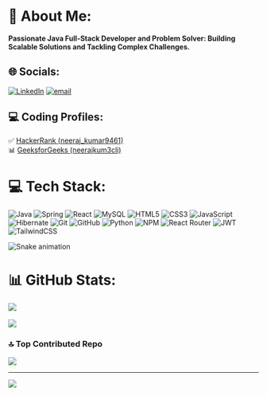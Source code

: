 # 💫 About Me:
 **Passionate Java Full-Stack Developer and Problem Solver: Building Scalable Solutions and Tackling Complex Challenges.**


 ## 🌐 Socials:
[![LinkedIn](https://img.shields.io/badge/LinkedIn-%230077B5.svg?logo=linkedin&logoColor=white)](https://linkedin.com/in/navjot-2789ba299) [![email](https://img.shields.io/badge/Email-D14836?logo=gmail&logoColor=white)](mailto:neeraj.kumar946441@gmail.com) 

 ## 💻 Coding Profiles:

✅ [HackerRank (neeraj_kumar9461)](https://www.hackerrank.com/neeraj_kumar9461)<br>
📊 [GeeksforGeeks (neerajkum3cli)](https://auth.geeksforgeeks.org/user/neerajkum3cli)



# 💻 Tech Stack:
![Java](https://img.shields.io/badge/java-%23ED8B00.svg?style=for-the-badge&logo=openjdk&logoColor=white) ![Spring](https://img.shields.io/badge/spring-%236DB33F.svg?style=for-the-badge&logo=spring&logoColor=white) ![React](https://img.shields.io/badge/react-%2320232a.svg?style=for-the-badge&logo=react&logoColor=%2361DAFB) ![MySQL](https://img.shields.io/badge/mysql-4479A1.svg?style=for-the-badge&logo=mysql&logoColor=white) ![HTML5](https://img.shields.io/badge/html5-%23E34F26.svg?style=for-the-badge&logo=html5&logoColor=white) ![CSS3](https://img.shields.io/badge/css3-%231572B6.svg?style=for-the-badge&logo=css3&logoColor=white) ![JavaScript](https://img.shields.io/badge/javascript-%23323330.svg?style=for-the-badge&logo=javascript&logoColor=%23F7DF1E) ![Hibernate](https://img.shields.io/badge/Hibernate-59666C?style=for-the-badge&logo=Hibernate&logoColor=white) ![Git](https://img.shields.io/badge/git-%23F05033.svg?style=for-the-badge&logo=git&logoColor=white) ![GitHub](https://img.shields.io/badge/github-%23121011.svg?style=for-the-badge&logo=github&logoColor=white) ![Python](https://img.shields.io/badge/python-3670A0?style=for-the-badge&logo=python&logoColor=ffdd54) ![NPM](https://img.shields.io/badge/NPM-%23CB3837.svg?style=for-the-badge&logo=npm&logoColor=white) ![React Router](https://img.shields.io/badge/React_Router-CA4245?style=for-the-badge&logo=react-router&logoColor=white) ![JWT](https://img.shields.io/badge/JWT-black?style=for-the-badge&logo=JSON%20web%20tokens) ![TailwindCSS](https://img.shields.io/badge/tailwindcss-%2338B2AC.svg?style=for-the-badge&logo=tailwind-css&logoColor=white)
<div align="left">
  <img src="https://profile-readme-generator.com/assets/snake.svg" alt="Snake animation" />
</div>

# 📊 GitHub Stats:

![](https://github-readme-stats.vercel.app/api/top-langs/?username=navjot9912&theme=dark&hide_border=false&include_all_commits=true&count_private=false&layout=compact)<br/><br>
![](https://github-readme-stats.vercel.app/api?username=navjot9912&theme=dark&hide_border=false&include_all_commits=true&count_private=false)<br/>




### 🔝 Top Contributed Repo
![](https://github-contributor-stats.vercel.app/api?username=navjot9912&limit=5&theme=dark&combine_all_yearly_contributions=true)

---
[![](https://visitcount.itsvg.in/api?id=navjot9912&icon=0&color=0)](https://visitcount.itsvg.in)

<!-- Proudly created with GPRM ( https://gprm.itsvg.in ) -->
